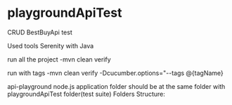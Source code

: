 # playgroundApiTest
CRUD BestBuyApi test  

Used tools Serenity with Java

run all the project
-mvn clean verify 

run with tags
-mvn clean verify -Dcucumber.options="--tags @{tagName}

api-playground node.js application folder should be at the same folder with playgroundApiTest folder(test suite)
Folders Structure:

